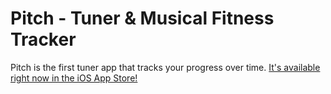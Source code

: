 # Pitch - Tuner & Musical Fitness Tracker

Pitch is the first tuner app that tracks your progress over time. [It's available right now in the iOS App Store!](https://itunes.apple.com/app/id1169667039)
